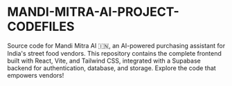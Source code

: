# MANDI-MITRA-AI-PROJECT-CODEFILES
Source code for Mandi Mitra AI 🇮🇳, an AI-powered purchasing assistant for India's street food vendors. This repository contains the complete frontend built with React, Vite, and Tailwind CSS, integrated with a Supabase backend for authentication, database, and storage. Explore the code that empowers vendors!
